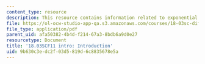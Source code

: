 ```yaml
---
content_type: resource
description: This resource contains information related to exponential response.
file: https://ol-ocw-studio-app-qa.s3.amazonaws.com/courses/18-03sc-differential-equations-fall-2011/9b630c3edc2f03d5819d6c8835678e5a_MIT18_03SCF11_s14_0intro.pdf
file_type: application/pdf
parent_uid: afa50382-4b4d-f214-67a3-8bdb6a9d0e27
resourcetype: Document
title: '18.03SCF11 intro: Introduction'
uid: 9b630c3e-dc2f-03d5-819d-6c8835678e5a
---
```

